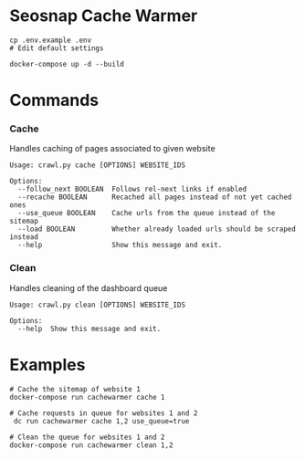 # Seosnap Cache Warmer

```
cp .env.example .env
# Edit default settings

docker-compose up -d --build
```

# Commands
### Cache
Handles caching of pages associated to given website
```
Usage: crawl.py cache [OPTIONS] WEBSITE_IDS

Options:
  --follow_next BOOLEAN  Follows rel-next links if enabled
  --recache BOOLEAN      Recached all pages instead of not yet cached ones
  --use_queue BOOLEAN    Cache urls from the queue instead of the sitemap
  --load BOOLEAN         Whether already loaded urls should be scraped instead
  --help                 Show this message and exit.
```

### Clean
Handles cleaning of the dashboard queue
```
Usage: crawl.py clean [OPTIONS] WEBSITE_IDS

Options:
  --help  Show this message and exit.
```

# Examples
```
# Cache the sitemap of website 1
docker-compose run cachewarmer cache 1

# Cache requests in queue for websites 1 and 2
 dc run cachewarmer cache 1,2 use_queue=true

# Clean the queue for websites 1 and 2
docker-compose run cachewarmer clean 1,2
```
